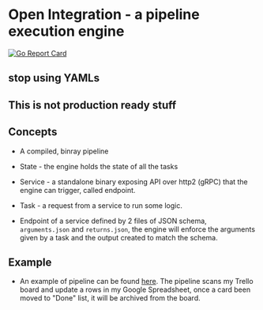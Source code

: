 # Open Integration - a pipeline execution engine

[![Go Report Card](https://goreportcard.com/badge/github.com/open-integration/core)](https://goreportcard.com/report/github.com/open-integration/core)

## stop using YAMLs

## This is not production ready stuff

## Concepts
* A compiled, binray pipeline
* State - the engine holds the state of all the tasks
* Service - a standalone binary exposing API over http2 (gRPC) that the engine can trigger, called endpoint.
* Task - a request from a service to run some logic.

* Endpoint of a service defined by 2 files of JSON schema, `arguments.json` and `returns.json`, the engine will enforce the arguments given by a task and the output created to match the schema.

## Example
* An example of pipeline can be found [here](https://github.com/olegsu/trello-sync). The pipeline scans my Trello board and update a rows in my Google Spreadsheet, once a card been moved to "Done" list, it will be archived from the board.
